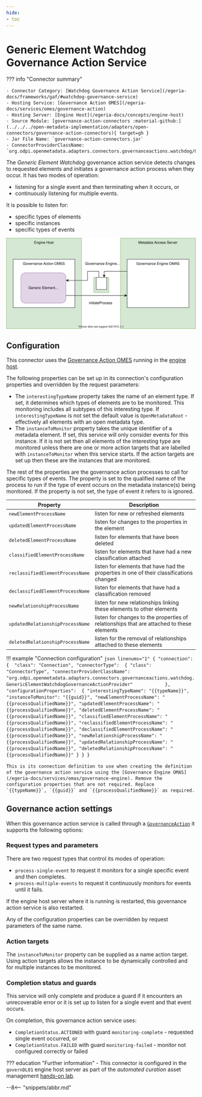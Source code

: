 ```yaml
---
hide:
- toc
---
```


<!-- SPDX-License-Identifier: CC-BY-4.0 -->
<!-- Copyright Contributors to the Egeria project. -->

# Generic Element Watchdog Governance Action Service

??? info "Connector summary"

    - Connector Category: [Watchdog Governance Action Service](/egeria-docs/frameworks/gaf/#watchdog-governance-service)
    - Hosting Service: [Governance Action OMES](/egeria-docs/services/omes/governance-action)
    - Hosting Server: [Engine Host](/egeria-docs/concepts/engine-host)
    - Source Module: [governance-action-connectors :material-github:](../../../open-metadata-implementation/adapters/open-connectors/governance-action-connectors){ target=gh }
    - Jar File Name: `governance-action-connectors.jar`
    - ConnectorProviderClassName: `org.odpi.openmetadata.adapters.connectors.governanceactions.watchdog/GenericElementWatchdogGovernanceActionProvider.java`
 

The *Generic Element Watchdog* governance action service detects changes to requested elements and initiates a governance action process when they occur. It has two modes of operation: 

- listening for a single event and then terminating when it occurs, or
- continuously listening for multiple events.

It is possible to listen for:

- specific types of elements
- specific instances
- specific types of events

![Operation of generic element watchdog governance action service](generic-element-watchdog-governance-action-service.svg)

## Configuration

This connector uses the [Governance Action OMES](/egeria-docs/omes/governance-action) running in the [engine host](/egeria-docs/concepts/engine-host).

The following properties can be set up in its connection's configuration properties and overridden by the request parameters:

- The `interestingTypeName` property takes the name of an element type. If set, it determines which types of elements are to be monitored. This monitoring includes all subtypes of this interesting type. If `interestingTypeName` is not set the default value is `OpenMetadataRoot` - effectively all elements with an open metadata type.
- The `instanceToMonitor` property takes the unique identifier of a metadata element. If set, this service will only consider events for this instance. If it is not set then all elements of the interesting type are monitored unless there are one or more action targets that are labelled with `instanceToMonitor` when this service starts. If the action targets are set up then these are the instances that are monitored.

The rest of the properties are the governance action processes to call for specific types of events. The property is set to the qualified name of the process to run if the type of event occurs on the metadata instance(s) being monitored. If the property is not set, the type of event it refers to is ignored.

| Property | Description |
|---|---|
| `newElementProcessName` | listen for new or refreshed elements |
| `updatedElementProcessName` | listen for changes to the properties in the element |
| `deletedElementProcessName` | listen for elements that have been deleted |
| `classifiedElementProcessName` | listen for elements that have had a new classification attached |
| `reclassifiedElementProcessName` | listen for elements that have had the properties in one of their classifications changed |
| `declassifiedElementProcessName` | listen for elements that have had a classification removed |
| `newRelationshipProcessName` | listen for new relationships linking these elements to other elements |
| `updatedRelationshipProcessName` | listen for changes to the properties of relationships that are attached to these elements |
| `deletedRelationshipProcessName` | listen for the removal of relationships attached to these elements |

!!! example "Connection configuration"
    ```json linenums="1"
    {
      "connection":
      { 
        "class": "Connection",
        "connectorType": 
        {
          "class": "ConnectorType",
          "connectorProviderClassName": "org.odpi.openmetadata.adapters.connectors.governanceactions.watchdog.GenericElementWatchdogGovernanceActionProvider"           
        },
        "configurationProperties": 
        {
          "interestingTypeName": "{{typeName}}",
          "instanceToMonitor": "{{guid}}",
          "newElementProcessName": "{{processQualifiedName}}",
          "updatedElementProcessName": "{{processQualifiedName}}",
          "deletedElementProcessName": "{{processQualifiedName}}",
          "classifiedElementProcessName": "{{processQualifiedName}}",
          "reclassifiedElementProcessName": "{{processQualifiedName}}",
          "declassifiedElementProcessName": "{{processQualifiedName}}",
          "newRelationshipProcessName": "{{processQualifiedName}}",
          "updatedRelationshipProcessName": "{{processQualifiedName}}",
          "deletedRelationshipProcessName": "{{processQualifiedName}}"
        }
      }
    }
    ```

    This is its connection definition to use when creating the definition of the governance action service using the [Governance Engine OMAS](/egeria-docs/services/omas/governance-engine). Remove the configuration properties that are not required. Replace `{{typeName}}`, `{{guid}}` and `{{processQualifiedName}}` as required.

## Governance action settings

When this governance action service is called through a [`GovernanceAction`](/egeria-docs/types/4/0463-governance-actions/#governanceaction) it supports the following options:

### Request types and parameters

There are two request types that control its modes of operation:

- `process-single-event` to request it monitors for a single specific event and then completes.
- `process-multiple-events` to request it continuously monitors for events until it fails.

If the engine host server where it is running is restarted, this governance action service is also restarted.

Any of the configuration properties can be overridden by request parameters of the same name.

### Action targets

The `instanceToMonitor` property can be supplied as a name action target. Using action targets allows the instance to be dynamically controlled and for multiple instances to be monitored.

### Completion status and guards

This service will only complete and produce a guard if it encounters an unrecoverable error or it is set up to listen for a single event and that event occurs.

On completion, this governance action service uses:

- `CompletionStatus.ACTIONED` with guard `monitoring-complete` - requested single event occurred, or
- `CompletionStatus.FAILED` with guard `monitoring-failed` - monitor not configured correctly or failed 

??? education "Further information"
    - This connector is configured in the `governDL01` engine host server as part of the *automated curation* asset management [hands-on lab](/egeria-docs/education/open-metadata-labs/overview).

--8<-- "snippets/abbr.md"
